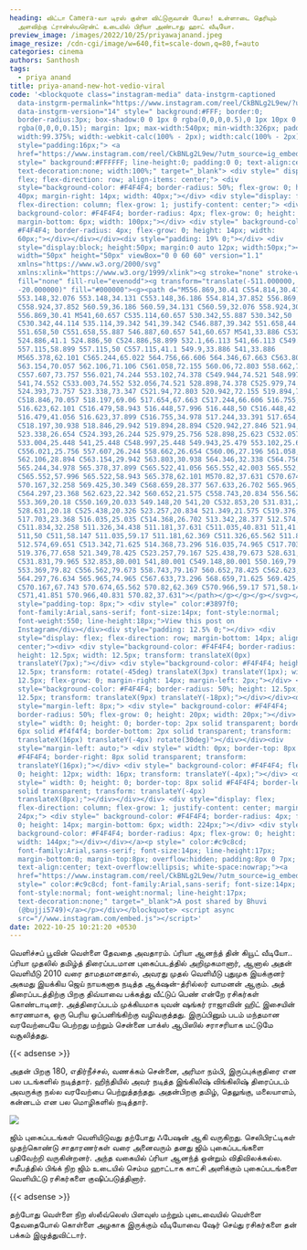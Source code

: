 ```yaml
---
heading: விட்டா Camera-வா டிரஸ் குள்ள விட்டுருவான் போல! உள்ளாடை தெரியும்
  அளவிற்கு ட்ரான்ஸ்பரென்ட் உடையில் பிரியா அண்டாது ஹாட் வீடியோ.
preview_image: /images/2022/10/25/priyawajanand.jpeg
image_resize: /cdn-cgi/image/w=640,fit=scale-down,q=80,f=auto
categories: cinema
authors: Santhosh
tags:
  - priya anand
title: priya-anand-new-hot-vedio-viral
code: '<blockquote class="instagram-media" data-instgrm-captioned
  data-instgrm-permalink="https://www.instagram.com/reel/CkBNLg2L9ew/?utm_source=ig_embed&amp;utm_campaign=loading"
  data-instgrm-version="14" style=" background:#FFF; border:0;
  border-radius:3px; box-shadow:0 0 1px 0 rgba(0,0,0,0.5),0 1px 10px 0
  rgba(0,0,0,0.15); margin: 1px; max-width:540px; min-width:326px; padding:0;
  width:99.375%; width:-webkit-calc(100% - 2px); width:calc(100% - 2px);"><div
  style="padding:16px;"> <a
  href="https://www.instagram.com/reel/CkBNLg2L9ew/?utm_source=ig_embed&amp;utm_campaign=loading"
  style=" background:#FFFFFF; line-height:0; padding:0 0; text-align:center;
  text-decoration:none; width:100%;" target="_blank"> <div style=" display:
  flex; flex-direction: row; align-items: center;"> <div
  style="background-color: #F4F4F4; border-radius: 50%; flex-grow: 0; height:
  40px; margin-right: 14px; width: 40px;"></div> <div style="display: flex;
  flex-direction: column; flex-grow: 1; justify-content: center;"> <div style="
  background-color: #F4F4F4; border-radius: 4px; flex-grow: 0; height: 14px;
  margin-bottom: 6px; width: 100px;"></div> <div style=" background-color:
  #F4F4F4; border-radius: 4px; flex-grow: 0; height: 14px; width:
  60px;"></div></div></div><div style="padding: 19% 0;"></div> <div
  style="display:block; height:50px; margin:0 auto 12px; width:50px;"><svg
  width="50px" height="50px" viewBox="0 0 60 60" version="1.1"
  xmlns="https://www.w3.org/2000/svg"
  xmlns:xlink="https://www.w3.org/1999/xlink"><g stroke="none" stroke-width="1"
  fill="none" fill-rule="evenodd"><g transform="translate(-511.000000,
  -20.000000)" fill="#000000"><g><path d="M556.869,30.41 C554.814,30.41
  553.148,32.076 553.148,34.131 C553.148,36.186 554.814,37.852 556.869,37.852
  C558.924,37.852 560.59,36.186 560.59,34.131 C560.59,32.076 558.924,30.41
  556.869,30.41 M541,60.657 C535.114,60.657 530.342,55.887 530.342,50
  C530.342,44.114 535.114,39.342 541,39.342 C546.887,39.342 551.658,44.114
  551.658,50 C551.658,55.887 546.887,60.657 541,60.657 M541,33.886 C532.1,33.886
  524.886,41.1 524.886,50 C524.886,58.899 532.1,66.113 541,66.113 C549.9,66.113
  557.115,58.899 557.115,50 C557.115,41.1 549.9,33.886 541,33.886
  M565.378,62.101 C565.244,65.022 564.756,66.606 564.346,67.663 C563.803,69.06
  563.154,70.057 562.106,71.106 C561.058,72.155 560.06,72.803 558.662,73.347
  C557.607,73.757 556.021,74.244 553.102,74.378 C549.944,74.521 548.997,74.552
  541,74.552 C533.003,74.552 532.056,74.521 528.898,74.378 C525.979,74.244
  524.393,73.757 523.338,73.347 C521.94,72.803 520.942,72.155 519.894,71.106
  C518.846,70.057 518.197,69.06 517.654,67.663 C517.244,66.606 516.755,65.022
  516.623,62.101 C516.479,58.943 516.448,57.996 516.448,50 C516.448,42.003
  516.479,41.056 516.623,37.899 C516.755,34.978 517.244,33.391 517.654,32.338
  C518.197,30.938 518.846,29.942 519.894,28.894 C520.942,27.846 521.94,27.196
  523.338,26.654 C524.393,26.244 525.979,25.756 528.898,25.623 C532.057,25.479
  533.004,25.448 541,25.448 C548.997,25.448 549.943,25.479 553.102,25.623
  C556.021,25.756 557.607,26.244 558.662,26.654 C560.06,27.196 561.058,27.846
  562.106,28.894 C563.154,29.942 563.803,30.938 564.346,32.338 C564.756,33.391
  565.244,34.978 565.378,37.899 C565.522,41.056 565.552,42.003 565.552,50
  C565.552,57.996 565.522,58.943 565.378,62.101 M570.82,37.631 C570.674,34.438
  570.167,32.258 569.425,30.349 C568.659,28.377 567.633,26.702 565.965,25.035
  C564.297,23.368 562.623,22.342 560.652,21.575 C558.743,20.834 556.562,20.326
  553.369,20.18 C550.169,20.033 549.148,20 541,20 C532.853,20 531.831,20.033
  528.631,20.18 C525.438,20.326 523.257,20.834 521.349,21.575 C519.376,22.342
  517.703,23.368 516.035,25.035 C514.368,26.702 513.342,28.377 512.574,30.349
  C511.834,32.258 511.326,34.438 511.181,37.631 C511.035,40.831 511,41.851
  511,50 C511,58.147 511.035,59.17 511.181,62.369 C511.326,65.562 511.834,67.743
  512.574,69.651 C513.342,71.625 514.368,73.296 516.035,74.965 C517.703,76.634
  519.376,77.658 521.349,78.425 C523.257,79.167 525.438,79.673 528.631,79.82
  C531.831,79.965 532.853,80.001 541,80.001 C549.148,80.001 550.169,79.965
  553.369,79.82 C556.562,79.673 558.743,79.167 560.652,78.425 C562.623,77.658
  564.297,76.634 565.965,74.965 C567.633,73.296 568.659,71.625 569.425,69.651
  C570.167,67.743 570.674,65.562 570.82,62.369 C570.966,59.17 571,58.147 571,50
  C571,41.851 570.966,40.831 570.82,37.631"></path></g></g></g></svg></div><div
  style="padding-top: 8px;"> <div style=" color:#3897f0;
  font-family:Arial,sans-serif; font-size:14px; font-style:normal;
  font-weight:550; line-height:18px;">View this post on
  Instagram</div></div><div style="padding: 12.5% 0;"></div> <div
  style="display: flex; flex-direction: row; margin-bottom: 14px; align-items:
  center;"><div> <div style="background-color: #F4F4F4; border-radius: 50%;
  height: 12.5px; width: 12.5px; transform: translateX(0px)
  translateY(7px);"></div> <div style="background-color: #F4F4F4; height:
  12.5px; transform: rotate(-45deg) translateX(3px) translateY(1px); width:
  12.5px; flex-grow: 0; margin-right: 14px; margin-left: 2px;"></div> <div
  style="background-color: #F4F4F4; border-radius: 50%; height: 12.5px; width:
  12.5px; transform: translateX(9px) translateY(-18px);"></div></div><div
  style="margin-left: 8px;"> <div style=" background-color: #F4F4F4;
  border-radius: 50%; flex-grow: 0; height: 20px; width: 20px;"></div> <div
  style=" width: 0; height: 0; border-top: 2px solid transparent; border-left:
  6px solid #f4f4f4; border-bottom: 2px solid transparent; transform:
  translateX(16px) translateY(-4px) rotate(30deg)"></div></div><div
  style="margin-left: auto;"> <div style=" width: 0px; border-top: 8px solid
  #F4F4F4; border-right: 8px solid transparent; transform:
  translateY(16px);"></div> <div style=" background-color: #F4F4F4; flex-grow:
  0; height: 12px; width: 16px; transform: translateY(-4px);"></div> <div
  style=" width: 0; height: 0; border-top: 8px solid #F4F4F4; border-left: 8px
  solid transparent; transform: translateY(-4px)
  translateX(8px);"></div></div></div> <div style="display: flex;
  flex-direction: column; flex-grow: 1; justify-content: center; margin-bottom:
  24px;"> <div style=" background-color: #F4F4F4; border-radius: 4px; flex-grow:
  0; height: 14px; margin-bottom: 6px; width: 224px;"></div> <div style="
  background-color: #F4F4F4; border-radius: 4px; flex-grow: 0; height: 14px;
  width: 144px;"></div></div></a><p style=" color:#c9c8cd;
  font-family:Arial,sans-serif; font-size:14px; line-height:17px;
  margin-bottom:0; margin-top:8px; overflow:hidden; padding:8px 0 7px;
  text-align:center; text-overflow:ellipsis; white-space:nowrap;"><a
  href="https://www.instagram.com/reel/CkBNLg2L9ew/?utm_source=ig_embed&amp;utm_campaign=loading"
  style=" color:#c9c8cd; font-family:Arial,sans-serif; font-size:14px;
  font-style:normal; font-weight:normal; line-height:17px;
  text-decoration:none;" target="_blank">A post shared by Bhuvi
  (@bujji5749)</a></p></div></blockquote> <script async
  src="//www.instagram.com/embed.js"></script>'
date: 2022-10-25 10:21:20 +0530
---
```

வெளிச்சப் பூவின் வெள்ளை தேவதை அவதாரம். ப்ரியா ஆனந்த் தின் கியூட் வீடியோ..
ப்ரியா முதலில் தமிழ்த் திரைப்படமான புகைப்படத்தில் அறிமுகமானார், ஆனால் அதன் வெளியீடு 2010 வரை தாமதமானதால், அவரது முதல் வெளியீடு புதுமுக இயக்குனர் அகமது இயக்கிய ஜெய் நாயகனாக நடித்த ஆக்‌ஷன்-த்ரில்லர் வாமனன் ஆகும். அத் திரைப்படத்திற்கு பிறகு  திவ்யாவை பக்கத்து வீட்டுப் பெண் என்றே ரசிகர்கள் கொண்டாடினர். அத்திரைப்படம்  முக்கியமாக யுவன் ஷங்கர் ராஜாவின் ஹிட் இசையின் காரணமாக, ஒரு பெரிய ஓப்பனிங்கிற்கு வழிவகுத்தது.  இருப்பினும் படம் மந்தமான வரவேற்பையே பெற்றது மற்றும் சென்னை பாக்ஸ் ஆபிஸில் சராசரியாக மட்டுமே வசூலித்தது.

{{< adsense >}}


அதன் பிறகு 180, எதிர்நீச்சல், வணக்கம் சென்னை, அரிமா நம்பி, இருப்புக்குதிரை என பல படங்களில் நடித்தார். ஹிந்தியில் அவர் நடித்த இங்கிலிஷ் விங்கிலிஷ் திரைப்படம் அவருக்கு நல்ல வரவேற்பை பெற்றுத்தந்தது. அதன்பிறகு தமிழ், தெலுங்கு, மலையாளம், கன்னடம் என பல மொழிகளில் நடித்தார்.


![](/images/2022/10/25/priya-anand-new-hot-vedio-viral.jpeg)

ஜிம் புகைப்படங்கள் வெளியிடுவது தற்போது ஃபேஷன் ஆகி வருகிறது. செலிபிரட்டிகள் முதற்கொண்டு சாதாரணர்கள் வரை அனைவரும் தனது ஜிம் புகைப்படங்களை பதிவேற்றி வருகின்றனர். அந்த வகையில் ப்ரியா ஆனந்த் ஒன்றும் விதிவிலக்கல்ல. சமீபத்தில் பிங்க் நிற ஜிம் உடையில் செம்ம ஹாட்டாக காட்சி அளிக்கும்  புகைப்படங்களை வெளியிட்டு ரசிகர்களை குஷிப்படுத்தினார்.

{{< adsense >}}


தற்போது வெள்ளை நிற ஸ்லீவ்லெஸ் பிளவுஸ் மற்றும் புடைவையில் வெள்ளை தேவதைபோல் கொள்ளை அழகாக இருக்கும் வீடியோவை ஷேர் செய்து ரசிகர்களை தன் பக்கம் இழுத்துவிட்டார்.